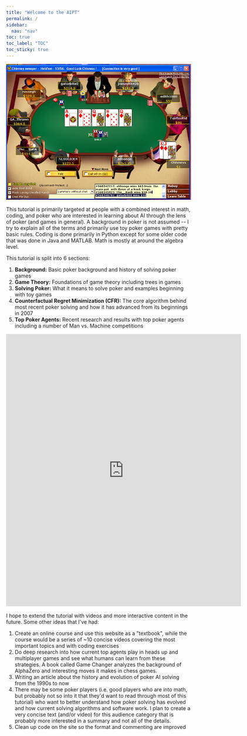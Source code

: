 ```yaml
---
title: "Welcome to the AIPT"
permalink: /
sidebar:
  nav: "nav"
toc: true
toc_label: "TOC"
toc_sticky: true
---
```


![Party Poker](./assets/images/royal.jpg)

This tutorial is primarily targeted at people with a combined interest in math, coding, and poker who are interested in learning about AI through the lens of poker (and games in general).  A background in poker is not assumed -- I try to explain all of the terms and primarily use toy poker games with pretty basic rules. Coding is done primarily in Python except for some older code that was done in Java and MATLAB. Math is mostly at around the algebra level. 

This tutorial is split into 6 sections: 
1. **Background:** Basic poker background and history of solving poker games
2. **Game Theory:** Foundations of game theory including trees in games
3. **Solving Poker:** What it means to solve poker and examples beginning with toy games
4. **Counterfactual Regret Minimization (CFR):** The core algorithm behind most recent poker solving and how it has advanced from its beginnings in 2007
5. **Top Poker Agents:** Recent research and results with top poker agents including a number of Man vs. Machine competitions
<!-- 6. **Other Topics:** Multiplayer games, other games, and decision making lessons -->

<iframe src="https://docs.google.com/forms/d/e/1FAIpQLSfQlyrou0KvI8zo7tiumm-HRN496MPnxiv9BoBwnVp67up9qA/viewform?embedded=true" width="640" height="741" frameborder="0" marginheight="0" marginwidth="0">Loading…</iframe>

I hope to extend the tutorial with videos and more interactive content in the future. Some other ideas that I've had: 
1. Create an online course and use this website as a "textbook", while the course would be a series of ~10 concise videos covering the most important topics and with coding exercises
2. Do deep research into how current top agents play in heads up and multiplayer games and see what humans can learn from these strategies. A book called Game Changer analyzes the background of AlphaZero and interesting moves it makes in chess games. 
3. Writing an article about the history and evolution of poker AI solving from the 1990s to now
4. There may be some poker players (i.e. good players who are into math, but probably not so into it that they'd want to read through most of this tutorial) who want to better understand how poker solving has evolved and how current solving algorithms and software work. I plan to create a very concise text (and/or video) for this audience category that is probably more interested in a summary and not all of the details. 
5. Clean up code on the site so the format and commenting are improved


